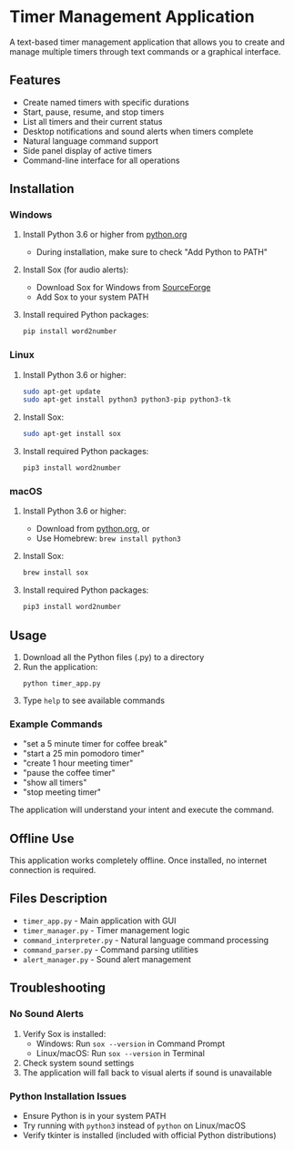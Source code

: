 # Timer Management Application

A text-based timer management application that allows you to create and manage multiple timers through text commands or a graphical interface.

## Features

- Create named timers with specific durations
- Start, pause, resume, and stop timers
- List all timers and their current status
- Desktop notifications and sound alerts when timers complete
- Natural language command support
- Side panel display of active timers
- Command-line interface for all operations

## Installation

### Windows

1. Install Python 3.6 or higher from [python.org](https://python.org)
   - During installation, make sure to check "Add Python to PATH"

2. Install Sox (for audio alerts):
   - Download Sox for Windows from [SourceForge](https://sourceforge.net/projects/sox/files/sox/)
   - Add Sox to your system PATH

3. Install required Python packages:
   ```cmd
   pip install word2number
   ```

### Linux

1. Install Python 3.6 or higher:
   ```bash
   sudo apt-get update
   sudo apt-get install python3 python3-pip python3-tk
   ```

2. Install Sox:
   ```bash
   sudo apt-get install sox
   ```

3. Install required Python packages:
   ```bash
   pip3 install word2number
   ```

### macOS

1. Install Python 3.6 or higher:
   - Download from [python.org](https://python.org), or
   - Use Homebrew: `brew install python3`

2. Install Sox:
   ```bash
   brew install sox
   ```

3. Install required Python packages:
   ```bash
   pip3 install word2number
   ```

## Usage

1. Download all the Python files (.py) to a directory
2. Run the application:
   ```
   python timer_app.py
   ```
3. Type `help` to see available commands

### Example Commands

- "set a 5 minute timer for coffee break"
- "start a 25 min pomodoro timer"
- "create 1 hour meeting timer"
- "pause the coffee timer"
- "show all timers"
- "stop meeting timer"

The application will understand your intent and execute the command.

## Offline Use

This application works completely offline. Once installed, no internet connection is required.

## Files Description

- `timer_app.py` - Main application with GUI
- `timer_manager.py` - Timer management logic
- `command_interpreter.py` - Natural language command processing
- `command_parser.py` - Command parsing utilities
- `alert_manager.py` - Sound alert management

## Troubleshooting

### No Sound Alerts

1. Verify Sox is installed:
   - Windows: Run `sox --version` in Command Prompt
   - Linux/macOS: Run `sox --version` in Terminal
2. Check system sound settings
3. The application will fall back to visual alerts if sound is unavailable

### Python Installation Issues

- Ensure Python is in your system PATH
- Try running with `python3` instead of `python` on Linux/macOS
- Verify tkinter is installed (included with official Python distributions)